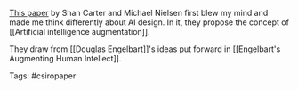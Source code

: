 [This paper](https://distill.pub/2017/aia/) by Shan Carter and Michael Nielsen first blew my mind and made me think differently about AI design. In it, they propose the concept of [[Artificial intelligence augmentation]]. 

They draw from [[Douglas Engelbart]]'s ideas put forward in [[Engelbart's Augmenting Human Intellect]].

Tags:
#csiropaper 

